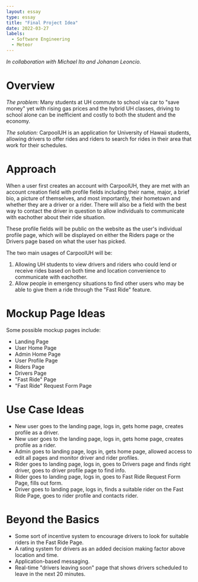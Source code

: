 ```yaml
---
layout: essay
type: essay
title: "Final Project Idea"
date: 2022-03-27
labels:
  - Software Engineering
  - Meteor
---
```

<i>In collaboration with Michael Ito and Johanan Leoncio.</i>

# Overview
<i>The problem: </i> Many students at UH commute to school via car to "save money" yet with rising gas prices and the hybrid UH classes, driving to school alone can be inefficient and costly to both the student and the economy.

<i>The solution: </i> CarpoolUH is an application for University of Hawaii students, allowing drivers to offer rides and riders to search for rides in their area that work for their schedules.

# Approach 

When a user first creates an account with CarpoolUH, they are met with an account creation field with profile fields including their name, major, a brief bio, a picture of themselves, and most importantly, their hometown and whether they are a driver or a rider. There will also be a field with the best way to contact the driver in question to allow individuals to communicate with eachother about their ride situation.

These profile fields will be public on the website as the user's individual profile page, which will be displayed on either the Riders page or the Drivers page based on what the user has picked.

The two main usages of CarpoolUH will be:
<ol>
  <li>Allowing UH students to view drivers and riders who could lend or receive rides based on both time and location convenience to communicate with eachother.</li>
  <li>Allow people in emergency situations to find other users who may be able to give them a ride through the "Fast Ride" feature.</li>
</ol>


# Mockup Page Ideas
Some possible mockup pages include:
<ul>
  <li>Landing Page</li>
  <li>User Home Page</li>
  <li>Admin Home Page</li>
  <li>User Profile Page</li>
  <li>Riders Page</li>
  <li>Drivers Page</li>
  <li>"Fast Ride" Page</li>
  <li>"Fast Ride" Request Form Page</li>
</ul>

# Use Case Ideas
<ul>
  <li>New user goes to the landing page, logs in, gets home page, creates profile as a driver.</li>
  <li>New user goes to the landing page, logs in, gets home page, creates profile as a rider.</li>
  <li>Admin goes to landing page, logs in, gets home page, allowed access to edit all pages and monitor driver and rider profiles.</li>
  <li>Rider goes to landing page, logs in, goes to Drivers page and finds right driver, goes to driver profile page to find info.</li>
  <li>Rider goes to landing page, logs in, goes to Fast Ride Request Form Page, fills out form.</li>
  <li>Driver goes to landing page, logs in, finds a suitable rider on the Fast Ride Page, goes to rider profile and contacts rider.</li>
</ul>

# Beyond the Basics
<ul>
  <li>Some sort of incentive system to encourage drivers to look for suitable riders in the Fast Ride Page.</li>
  <li>A rating system for drivers as an added decision making factor above location and time.</li>
  <li>Application-based messaging.</li>
  <li>Real-time "drivers leaving soon" page that shows drivers scheduled to leave in the next 20 minutes.</li>
</ul>
